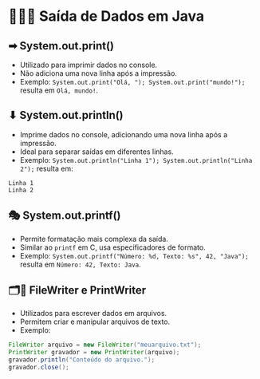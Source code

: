 # 🚴‍♀️🚪 Saída de Dados em Java

## ➡ System.out.print()
- Utilizado para imprimir dados no console.
- Não adiciona uma nova linha após a impressão.
- Exemplo: `System.out.print("Olá, "); System.out.print("mundo!");` resulta em `Olá, mundo!`.

## ⬇ System.out.println()
- Imprime dados no console, adicionando uma nova linha após a impressão.
- Ideal para separar saídas em diferentes linhas.
- Exemplo: `System.out.println("Linha 1"); System.out.println("Linha 2");` resulta em:
```
Linha 1
Linha 2
```

## 🎭 System.out.printf()
- Permite formatação mais complexa da saída.
- Similar ao `printf` em C, usa especificadores de formato.
- Exemplo: `System.out.printf("Número: %d, Texto: %s", 42, "Java");` resulta em `Número: 42, Texto: Java`.

## 🗂📝 FileWriter e PrintWriter
- Utilizados para escrever dados em arquivos.
- Permitem criar e manipular arquivos de texto.
- Exemplo:
```java
FileWriter arquivo = new FileWriter("meuarquivo.txt");
PrintWriter gravador = new PrintWriter(arquivo);
gravador.println("Conteúdo do arquivo.");
gravador.close();
